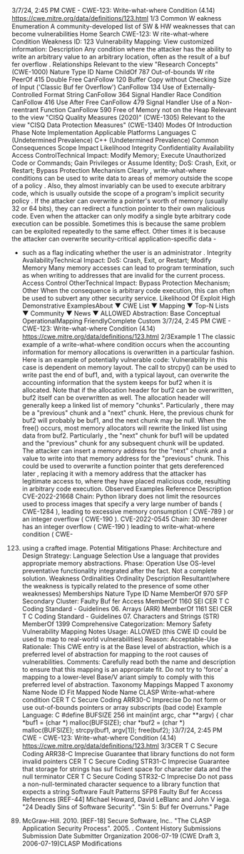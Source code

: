 3/7/24, 2:45 PM CWE - CWE-123: Write-what-where Condition (4.14)
https://cwe.mitre.org/data/deﬁnitions/123.html 1/3
Common W eakness Enumeration
A community-developed list of SW & HW weaknesses that can become
vulnerabilities
Home Search
CWE-123: W rite-what-where Condition
Weakness ID: 123
Vulnerability Mapping: 
View customized information:
 Description
Any condition where the attacker has the ability to write an arbitrary value to an arbitrary location, often as the result of a buf fer
overflow .
 Relationships
 Relevant to the view "Research Concepts" (CWE-1000)
Nature Type ID Name
ChildOf 787 Out-of-bounds W rite
PeerOf 415 Double Free
CanFollow 120 Buffer Copy without Checking Size of Input ('Classic Buf fer Overflow')
CanFollow 134 Use of Externally-Controlled Format String
CanFollow 364 Signal Handler Race Condition
CanFollow 416 Use After Free
CanFollow 479 Signal Handler Use of a Non-reentrant Function
CanFollow 590 Free of Memory not on the Heap
 Relevant to the view "CISQ Quality Measures (2020)" (CWE-1305)
 Relevant to the view "CISQ Data Protection Measures" (CWE-1340)
 Modes Of Introduction
Phase Note
Implementation
 Applicable Platforms
Languages
C (Undetermined Prevalence)
C++ (Undetermined Prevalence)
 Common Consequences
Scope Impact Likelihood
Integrity
Confidentiality
Availability
Access ControlTechnical Impact: Modify Memory; Execute Unauthorized Code or Commands; Gain Privileges or Assume Identity; DoS:
Crash, Exit, or Restart; Bypass Protection Mechanism
Clearly , write-what-where conditions can be used to write data to areas of memory outside the
scope of a policy . Also, they almost invariably can be used to execute arbitrary code, which is
usually outside the scope of a program's implicit security policy . If the attacker can overwrite a
pointer's worth of memory (usually 32 or 64 bits), they can redirect a function pointer to their own
malicious code. Even when the attacker can only modify a single byte arbitrary code execution can
be possible. Sometimes this is because the same problem can be exploited repeatedly to the same
effect. Other times it is because the attacker can overwrite security-critical application-specific data -
- such as a flag indicating whether the user is an administrator .
Integrity
AvailabilityTechnical Impact: DoS: Crash, Exit, or Restart; Modify Memory
Many memory accesses can lead to program termination, such as when writing to addresses that
are invalid for the current process.
Access Control
OtherTechnical Impact: Bypass Protection Mechanism; Other
When the consequence is arbitrary code execution, this can often be used to subvert any other
security service.
 Likelihood Of Exploit
High
 Demonstrative ExamplesAbout ▼ CWE List ▼ Mapping ▼ Top-N Lists ▼ Community ▼ News ▼
ALLOWED
Abstraction: Base
Conceptual OperationalMapping
FriendlyComplete Custom
3/7/24, 2:45 PM CWE - CWE-123: Write-what-where Condition (4.14)
https://cwe.mitre.org/data/deﬁnitions/123.html 2/3Example 1
The classic example of a write-what-where condition occurs when the accounting information for memory allocations is overwritten in
a particular fashion. Here is an example of potentially vulnerable code:
Vulnerability in this case is dependent on memory layout. The call to strcpy() can be used to write past the end of buf1, and, with a
typical layout, can overwrite the accounting information that the system keeps for buf2 when it is allocated. Note that if the allocation
header for buf2 can be overwritten, buf2 itself can be overwritten as well.
The allocation header will generally keep a linked list of memory "chunks". Particularly , there may be a "previous" chunk and a "next"
chunk. Here, the previous chunk for buf2 will probably be buf1, and the next chunk may be null. When the free() occurs, most memory
allocators will rewrite the linked list using data from buf2. Particularly , the "next" chunk for buf1 will be updated and the "previous"
chunk for any subsequent chunk will be updated. The attacker can insert a memory address for the "next" chunk and a value to write
into that memory address for the "previous" chunk.
This could be used to overwrite a function pointer that gets dereferenced later , replacing it with a memory address that the attacker
has legitimate access to, where they have placed malicious code, resulting in arbitrary code execution.
 Observed Examples
Reference Description
CVE-2022-21668 Chain: Python library does not limit the resources used to process images that specify a very large
number of bands ( CWE-1284 ), leading to excessive memory consumption ( CWE-789 ) or an integer
overflow ( CWE-190 ).
CVE-2022-0545 Chain: 3D renderer has an integer overflow ( CWE-190 ) leading to write-what-where condition ( CWE-
123) using a crafted image.
 Potential Mitigations
Phase: Architecture and Design
Strategy: Language Selection
Use a language that provides appropriate memory abstractions.
Phase: Operation
Use OS-level preventative functionality integrated after the fact. Not a complete solution.
 Weakness Ordinalities
Ordinality Description
Resultant(where the weakness is typically related to the presence of some other weaknesses)
 Memberships
Nature Type ID Name
MemberOf 970 SFP Secondary Cluster: Faulty Buf fer Access
MemberOf 1160 SEI CER T C Coding Standard - Guidelines 06. Arrays (ARR)
MemberOf 1161 SEI CER T C Coding Standard - Guidelines 07. Characters and Strings (STR)
MemberOf 1399 Comprehensive Categorization: Memory Safety
 Vulnerability Mapping Notes
Usage: ALLOWED (this CWE ID could be used to map to real-world vulnerabilities)
Reason: Acceptable-Use
Rationale:
This CWE entry is at the Base level of abstraction, which is a preferred level of abstraction for mapping to the root causes of
vulnerabilities.
Comments:
Carefully read both the name and description to ensure that this mapping is an appropriate fit. Do not try to 'force' a mapping to a
lower-level Base/V ariant simply to comply with this preferred level of abstraction.
 Taxonomy Mappings
Mapped T axonomy Name Node ID Fit Mapped Node Name
CLASP Write-what-where condition
CER T C Secure Coding ARR30-C Imprecise Do not form or use out-of-bounds pointers or array subscripts
(bad code) Example Language: C 
#define BUFSIZE 256
int main(int argc, char \*\*argv) {
char \*buf1 = (char \*) malloc(BUFSIZE);
char \*buf2 = (char \*) malloc(BUFSIZE);
strcpy(buf1, argv[1]);
free(buf2);
}3/7/24, 2:45 PM CWE - CWE-123: Write-what-where Condition (4.14)
https://cwe.mitre.org/data/deﬁnitions/123.html 3/3CER T C Secure Coding ARR38-C Imprecise Guarantee that library functions do not form invalid pointers
CER T C Secure Coding STR31-C Imprecise Guarantee that storage for strings has suf ficient space for character
data and the null terminator
CER T C Secure Coding STR32-C Imprecise Do not pass a non-null-terminated character sequence to a library
function that expects a string
Software Fault Patterns SFP8 Faulty Buf fer Access
 References
[REF-44] Michael Howard, David LeBlanc and John V iega. "24 Deadly Sins of Software Security". "Sin 5: Buf fer Overruns." Page
89. McGraw-Hill. 2010.
[REF-18] Secure Software, Inc.. "The CLASP Application Security Process". 2005.
.
 Content History
 Submissions
Submission Date Submitter Organization
2006-07-19
(CWE Draft 3, 2006-07-19)CLASP
 Modifications